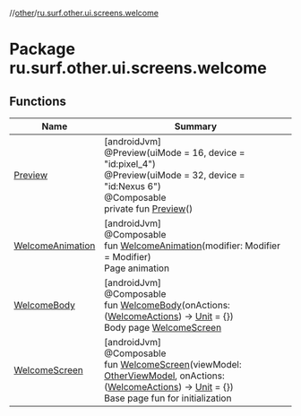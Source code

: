 //[other](../../index.md)/[ru.surf.other.ui.screens.welcome](index.md)

# Package ru.surf.other.ui.screens.welcome

## Functions

| Name | Summary |
|---|---|
| [Preview](-preview.md) | [androidJvm]<br>@Preview(uiMode = 16, device = "id:pixel_4")<br>@Preview(uiMode = 32, device = "id:Nexus 6")<br>@Composable<br>private fun [Preview](-preview.md)() |
| [WelcomeAnimation](-welcome-animation.md) | [androidJvm]<br>@Composable<br>fun [WelcomeAnimation](-welcome-animation.md)(modifier: Modifier = Modifier)<br>Page animation |
| [WelcomeBody](-welcome-body.md) | [androidJvm]<br>@Composable<br>fun [WelcomeBody](-welcome-body.md)(onActions: ([WelcomeActions](../ru.surf.other.ui.actions/-welcome-actions/index.md)) -&gt; [Unit](https://kotlinlang.org/api/latest/jvm/stdlib/kotlin/-unit/index.html) = {})<br>Body page [WelcomeScreen](-welcome-screen.md) |
| [WelcomeScreen](-welcome-screen.md) | [androidJvm]<br>@Composable<br>fun [WelcomeScreen](-welcome-screen.md)(viewModel: [OtherViewModel](../ru.surf.other.ui.viewModels/-other-view-model/index.md), onActions: ([WelcomeActions](../ru.surf.other.ui.actions/-welcome-actions/index.md)) -&gt; [Unit](https://kotlinlang.org/api/latest/jvm/stdlib/kotlin/-unit/index.html) = {})<br>Base page fun for initialization |
